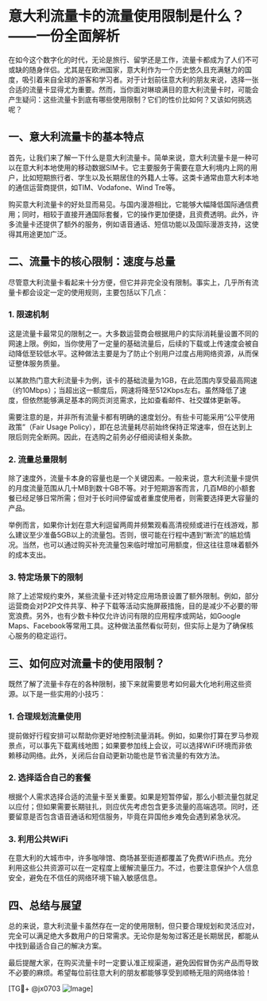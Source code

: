 # 意大利流量卡的流量使用限制是什么？——一份全面解析

在如今这个数字化的时代，无论是旅行、留学还是工作，流量卡都成为了人们不可或缺的随身伴侣。尤其是在欧洲国家，意大利作为一个历史悠久且充满魅力的国度，吸引着来自全球的游客和学习者。对于计划前往意大利的朋友来说，选择一张合适的流量卡显得尤为重要。然而，当你面对琳琅满目的意大利流量卡时，可能会产生疑问：这些流量卡到底有哪些使用限制？它们的性价比如何？又该如何挑选呢？

## 一、意大利流量卡的基本特点

首先，让我们来了解一下什么是意大利流量卡。简单来说，意大利流量卡是一种可以在意大利本地使用的移动数据SIM卡。它主要服务于需要在意大利境内上网的用户，比如短期旅行者、学生以及长期居住的外籍人士等。这类卡通常由意大利本地的通信运营商提供，如TIM、Vodafone、Wind Tre等。

购买意大利流量卡的好处显而易见。与国内漫游相比，它能够大幅降低国际通信费用；同时，相较于直接开通国际套餐，它的操作更加便捷，且资费透明。此外，许多流量卡还提供了额外的服务，例如语音通话、短信功能以及国际漫游支持，这使得其用途更加广泛。

## 二、流量卡的核心限制：速度与总量

尽管意大利流量卡看起来十分方便，但它并非完全没有限制。事实上，几乎所有流量卡都会设定一定的使用规则，主要包括以下几点：

### 1. **限速机制**
这是流量卡最常见的限制之一。大多数运营商会根据用户的实际消耗量设置不同的网速上限。例如，当你使用了一定量的基础流量后，后续的下载或上传速度会被自动降低至较低水平。这种做法主要是为了防止个别用户过度占用网络资源，从而保证整体服务质量。

以某款热门意大利流量卡为例，该卡的基础流量为1GB，在此范围内享受最高网速（约10Mbps）；当超出这一额度后，网速将降至512Kbps左右。虽然降低了速度，但依然能够满足基本的网页浏览需求，比如查看邮件、社交媒体更新等。

需要注意的是，并非所有流量卡都有明确的速度划分。有些卡可能采用“公平使用政策”（Fair Usage Policy），即在总流量耗尽前始终保持正常速率，但在达到上限后则完全断网。因此，在选购之前务必仔细阅读相关条款。

### 2. **流量总量限制**
除了速度外，流量卡本身的容量也是一个关键因素。一般来说，意大利流量卡提供的月度流量范围从几十MB到数十GB不等。对于短期游客而言，几百MB的小额套餐已经足够日常所需；但对于长时间停留或者重度使用者，则需要选择更大容量的产品。

举例而言，如果你计划在意大利逗留两周并频繁观看高清视频或进行在线游戏，那么建议至少准备5GB以上的流量包。否则，很可能在行程中遇到“断流”的尴尬情况。当然，也可以通过购买补充流量包来临时增加可用额度，但这往往意味着额外的成本支出。

### 3. **特定场景下的限制**
除了上述常规约束外，某些流量卡还对特定应用场景设置了额外限制。例如，部分运营商会对P2P文件共享、种子下载等活动实施屏蔽措施，目的是减少不必要的带宽浪费。另外，也有少数卡种仅允许访问有限的应用程序或网站，如Google Maps、Facebook等常用工具。这种做法虽然看似苛刻，但实际上是为了确保核心服务的稳定运行。

## 三、如何应对流量卡的使用限制？

既然了解了流量卡存在的各种限制，接下来就需要思考如何最大化地利用这些资源。以下是一些实用的小技巧：

### 1. **合理规划流量使用**
提前做好行程安排可以帮助你更好地控制流量消耗。例如，如果你打算在罗马参观景点，可以事先下载离线地图；如果要参加线上会议，可以选择WiFi环境而非依赖移动网络。此外，关闭后台自动更新功能也是节省流量的有效方法。

### 2. **选择适合自己的套餐**
根据个人需求选择合适的流量卡至关重要。如果是短暂停留，那么小额流量包就足以应付；但如果需要长期驻扎，则应优先考虑包含更多流量的高端选项。同时，还要留意是否包含语音通话和短信服务，毕竟在异国他乡难免会遇到紧急状况。

### 3. **利用公共WiFi**
在意大利的大城市中，许多咖啡馆、商场甚至街道都覆盖了免费WiFi热点。充分利用这些公共资源可以在一定程度上缓解流量压力。不过，也要注意保护个人信息安全，避免在不信任的网络环境下输入敏感信息。

## 四、总结与展望

总的来说，意大利流量卡虽然存在一定的使用限制，但只要合理规划和灵活应对，完全可以满足绝大多数用户的日常需求。无论你是匆匆过客还是长期居民，都能从中找到最适合自己的解决方案。

最后提醒大家，在购买流量卡时一定要认准正规渠道，避免因假冒伪劣产品而导致不必要的麻烦。希望每位前往意大利的朋友都能够享受到顺畅无阻的网络体验！

[TG💪+ @jx0703 ![Image](https://github.com/user-attachments/assets/dbca1d08-cadb-493c-b0ec-ad6f7a83f270)]